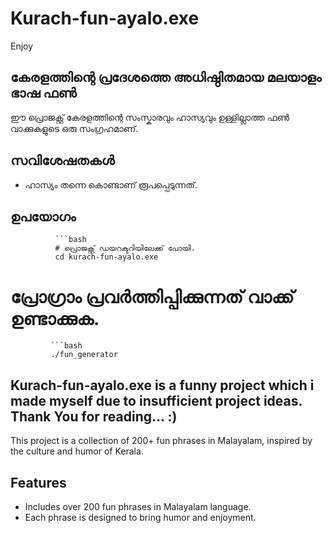 # Kurach-fun-ayalo.exe 

Enjoy

## കേരളത്തിന്റെ പ്രദേശത്തെ അധിഷ്ഠിതമായ മലയാളം ഭാഷ ഫണ്‍

ഈ പ്രൊജക്റ്റ് കേരളത്തിന്റെ സംസ്കാരവും ഹാസ്യവും ഉള്ളില്ലാത്ത ഫണ്‍ വാക്കുകളുടെ ഒരു സംഗ്രഹമാണ്.

## സവിശേഷതകള്‍
- ഹാസ്യം തന്നെ കൊണ്ടാണ് രൂപപ്പെടുന്നത്.

## ഉപയോഗം
              ```bash
              # പ്രൊജക്റ്റ് ഡയറക്ടറിയിലേക്ക് പോയി.
              cd kurach-fun-ayalo.exe
 
# പ്രോഗ്രാം പ്രവര്‍ത്തിപ്പിക്കുന്നത് വാക്ക് ഉണ്ടാക്കുക.
             ```bash
             ./fun_generator

## Kurach-fun-ayalo.exe is a funny project which i made myself due to insufficient project ideas. Thank You for reading... :)

This project is a collection of 200+ fun phrases in Malayalam, inspired by the culture and humor of Kerala.

## Features
- Includes over 200 fun phrases in Malayalam language.
- Each phrase is designed to bring humor and enjoyment.

